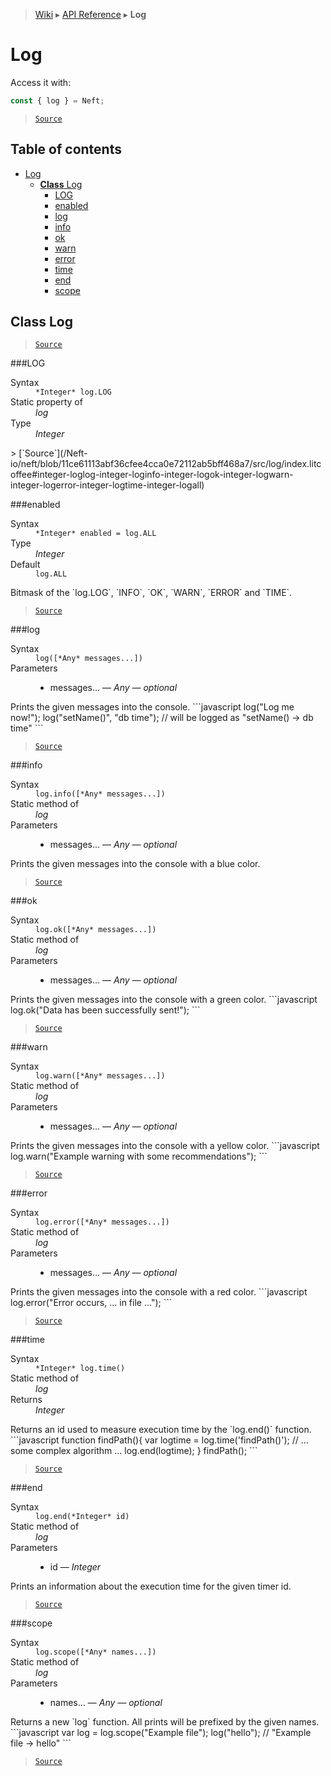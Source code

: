 > [Wiki](Home) ▸ [API Reference](API-Reference) ▸ **Log**

# Log

Access it with:
```javascript
const { log } = Neft;
```

> [`Source`](/Neft-io/neft/blob/11ce61113abf36cfee4cca0e72112ab5bff468a7/src/log/index.litcoffee#log)

## Table of contents
* [Log](#log)
  * [**Class** Log](#class-log)
    * [LOG](#log)
    * [enabled](#enabled)
    * [log](#log)
    * [info](#info)
    * [ok](#ok)
    * [warn](#warn)
    * [error](#error)
    * [time](#time)
    * [end](#end)
    * [scope](#scope)

## **Class** Log

> [`Source`](/Neft-io/neft/blob/11ce61113abf36cfee4cca0e72112ab5bff468a7/src/log/index.litcoffee#class-log)

###LOG
<dl><dt>Syntax</dt><dd><code>&#x2A;Integer&#x2A; log.LOG</code></dd><dt>Static property of</dt><dd><i>log</i></dd><dt>Type</dt><dd><i>Integer</i></dd></dl>
> [`Source`](/Neft-io/neft/blob/11ce61113abf36cfee4cca0e72112ab5bff468a7/src/log/index.litcoffee#integer-loglog-integer-loginfo-integer-logok-integer-logwarn-integer-logerror-integer-logtime-integer-logall)

###enabled
<dl><dt>Syntax</dt><dd><code>&#x2A;Integer&#x2A; enabled = log.ALL</code></dd><dt>Type</dt><dd><i>Integer</i></dd><dt>Default</dt><dd><code>log.ALL</code></dd></dl>
Bitmask of the `log.LOG`, `INFO`, `OK`, `WARN`, `ERROR` and `TIME`.

> [`Source`](/Neft-io/neft/blob/11ce61113abf36cfee4cca0e72112ab5bff468a7/src/log/index.litcoffee#integer-enabled--logall)

###log
<dl><dt>Syntax</dt><dd><code>log([&#x2A;Any&#x2A; messages...])</code></dd><dt>Parameters</dt><dd><ul><li>messages... — <i>Any</i> — <i>optional</i></li></ul></dd></dl>
Prints the given messages into the console.
```javascript
log("Log me now!");
log("setName()", "db time");
// will be logged as "setName() → db time"
```

> [`Source`](/Neft-io/neft/blob/11ce61113abf36cfee4cca0e72112ab5bff468a7/src/log/index.litcoffee#logany-messages)

###info
<dl><dt>Syntax</dt><dd><code>log.info([&#x2A;Any&#x2A; messages...])</code></dd><dt>Static method of</dt><dd><i>log</i></dd><dt>Parameters</dt><dd><ul><li>messages... — <i>Any</i> — <i>optional</i></li></ul></dd></dl>
Prints the given messages into the console with a blue color.

> [`Source`](/Neft-io/neft/blob/11ce61113abf36cfee4cca0e72112ab5bff468a7/src/log/index.litcoffee#loginfoany-messages)

###ok
<dl><dt>Syntax</dt><dd><code>log.ok([&#x2A;Any&#x2A; messages...])</code></dd><dt>Static method of</dt><dd><i>log</i></dd><dt>Parameters</dt><dd><ul><li>messages... — <i>Any</i> — <i>optional</i></li></ul></dd></dl>
Prints the given messages into the console with a green color.
```javascript
log.ok("Data has been successfully sent!");
```

> [`Source`](/Neft-io/neft/blob/11ce61113abf36cfee4cca0e72112ab5bff468a7/src/log/index.litcoffee#logokany-messages)

###warn
<dl><dt>Syntax</dt><dd><code>log.warn([&#x2A;Any&#x2A; messages...])</code></dd><dt>Static method of</dt><dd><i>log</i></dd><dt>Parameters</dt><dd><ul><li>messages... — <i>Any</i> — <i>optional</i></li></ul></dd></dl>
Prints the given messages into the console with a yellow color.
```javascript
log.warn("Example warning with some recommendations");
```

> [`Source`](/Neft-io/neft/blob/11ce61113abf36cfee4cca0e72112ab5bff468a7/src/log/index.litcoffee#logwarnany-messages)

###error
<dl><dt>Syntax</dt><dd><code>log.error([&#x2A;Any&#x2A; messages...])</code></dd><dt>Static method of</dt><dd><i>log</i></dd><dt>Parameters</dt><dd><ul><li>messages... — <i>Any</i> — <i>optional</i></li></ul></dd></dl>
Prints the given messages into the console with a red color.
```javascript
log.error("Error occurs, ... in file ...");
```

> [`Source`](/Neft-io/neft/blob/11ce61113abf36cfee4cca0e72112ab5bff468a7/src/log/index.litcoffee#logerrorany-messages)

###time
<dl><dt>Syntax</dt><dd><code>&#x2A;Integer&#x2A; log.time()</code></dd><dt>Static method of</dt><dd><i>log</i></dd><dt>Returns</dt><dd><i>Integer</i></dd></dl>
Returns an id used to measure execution time by the `log.end()` function.
```javascript
function findPath(){
  var logtime = log.time('findPath()');
  // ... some complex algorithm ...
  log.end(logtime);
}
findPath();
```

> [`Source`](/Neft-io/neft/blob/11ce61113abf36cfee4cca0e72112ab5bff468a7/src/log/index.litcoffee#integer-logtime)

###end
<dl><dt>Syntax</dt><dd><code>log.end(&#x2A;Integer&#x2A; id)</code></dd><dt>Static method of</dt><dd><i>log</i></dd><dt>Parameters</dt><dd><ul><li>id — <i>Integer</i></li></ul></dd></dl>
Prints an information about the execution time for the given timer id.

> [`Source`](/Neft-io/neft/blob/11ce61113abf36cfee4cca0e72112ab5bff468a7/src/log/index.litcoffee#logendinteger-id)

###scope
<dl><dt>Syntax</dt><dd><code>log.scope([&#x2A;Any&#x2A; names...])</code></dd><dt>Static method of</dt><dd><i>log</i></dd><dt>Parameters</dt><dd><ul><li>names... — <i>Any</i> — <i>optional</i></li></ul></dd></dl>
Returns a new `log` function.
All prints will be prefixed by the given names.
```javascript
var log = log.scope("Example file");
log("hello");
// "Example file → hello"
```

> [`Source`](/Neft-io/neft/blob/11ce61113abf36cfee4cca0e72112ab5bff468a7/src/log/index.litcoffee#logscopeany-names)

